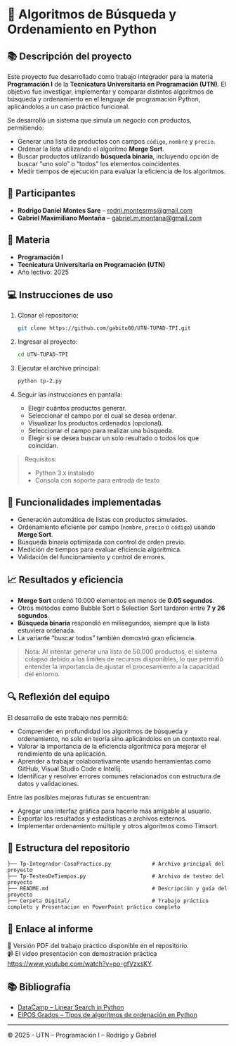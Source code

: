 # 🧠 Algoritmos de Búsqueda y Ordenamiento en Python

## 📚 Descripción del proyecto

Este proyecto fue desarrollado como trabajo integrador para la materia **Programación I** de la **Tecnicatura Universitaria en Programación (UTN)**. El objetivo fue investigar, implementar y comparar distintos algoritmos de búsqueda y ordenamiento en el lenguaje de programación Python, aplicándolos a un caso práctico funcional.

Se desarrolló un sistema que simula un negocio con productos, permitiendo:

- Generar una lista de productos con campos `código`, `nombre` y `precio`.
- Ordenar la lista utilizando el algoritmo **Merge Sort**.
- Buscar productos utilizando **búsqueda binaria**, incluyendo opción de buscar “uno solo” o “todos” los elementos coincidentes.
- Medir tiempos de ejecución para evaluar la eficiencia de los algoritmos.

## 👥 Participantes

- **Rodrigo Daniel Montes Sare** – [rodrii.montesrms@gmail.com](mailto:rodrii.montesrms@gmail.com)
- **Gabriel Maximiliano Montaña** – [gabriel.m.montana@gmail.com](mailto:gabriel.m.montana@gmail.com)

## 🏫 Materia

- **Programación I**  
- **Tecnicatura Universitaria en Programación (UTN)**
- Año lectivo: 2025

## 💻 Instrucciones de uso

1. Clonar el repositorio:
   ```bash
   git clone https://github.com/gabito00/UTN-TUPAD-TPI.git
   ```

2. Ingresar al proyecto:
   ```bash
   cd UTN-TUPAD-TPI
   ```

3. Ejecutar el archivo principal:
   ```bash
   python tp-2.py
   ```

4. Seguir las instrucciones en pantalla:
   - Elegir cuántos productos generar.
   - Seleccionar el campo por el cual se desea ordenar.
   - Visualizar los productos ordenados (opcional).
   - Seleccionar el campo para realizar una búsqueda.
   - Elegir si se desea buscar un solo resultado o todos los que coincidan.

> Requisitos:
> - Python 3.x instalado
> - Consola con soporte para entrada de texto

## 🧪 Funcionalidades implementadas

- Generación automática de listas con productos simulados.
- Ordenamiento eficiente por campo (`nombre`, `precio` o `código`) usando **Merge Sort**.
- Búsqueda binaria optimizada con control de orden previo.
- Medición de tiempos para evaluar eficiencia algorítmica.
- Validación del funcionamiento y control de errores.

## 📈 Resultados y eficiencia

- **Merge Sort** ordenó 10.000 elementos en menos de **0.05 segundos**.
- Otros métodos como Bubble Sort o Selection Sort tardaron entre **7 y 26 segundos**.
- **Búsqueda binaria** respondió en milisegundos, siempre que la lista estuviera ordenada.
- La variante “buscar todos” también demostró gran eficiencia.

> Nota: Al intentar generar una lista de 50.000 productos, el sistema colapsó debido a los límites de recursos disponibles, lo que permitió entender la importancia de ajustar el procesamiento a la capacidad del entorno.

## 🔍 Reflexión del equipo

El desarrollo de este trabajo nos permitió:

- Comprender en profundidad los algoritmos de búsqueda y ordenamiento, no solo en teoría sino aplicándolos en un contexto real.
- Valorar la importancia de la eficiencia algorítmica para mejorar el rendimiento de una aplicación.
- Aprender a trabajar colaborativamente usando herramientas como GitHub, Visual Studio Code e Intellij.
- Identificar y resolver errores comunes relacionados con estructura de datos y validaciones.

Entre las posibles mejoras futuras se encuentran:

- Agregar una interfaz gráfica para hacerlo más amigable al usuario.
- Exportar los resultados y estadísticas a archivos externos.
- Implementar ordenamiento múltiple y otros algoritmos como Timsort.

## 📁 Estructura del repositorio

```
├── Tp-Integrador-CasoPractico.py             # Archivo principal del proyecto
├── Tp-TesteoDeTiempos.py                     # Archivo de testeo del proyecto
├── README.md                                 # Descripción y guía del proyecto
├── Cerpeta Digital/                          # Trabajo práctico completo y Presentacion en PowerPoint práctico completo
```

## 📎 Enlace al informe

📝 Versión PDF del trabajo práctico disponible en el repositorio.  
📹 El video presentación con demostración práctica https://www.youtube.com/watch?v=po-gfVzxsKY.

## 📚 Bibliografía

- [DataCamp – Linear Search in Python](https://www.datacamp.com/es/tutorial/linear-search-python)  
- [EIPOS Grados – Tipos de algoritmos de ordenación en Python](https://eiposgrados.com/blog-python/tipos-de-algoritmos-de-ordenacion-en-python/)

---

© 2025 - UTN – Programación I – Rodrigo y Gabriel
